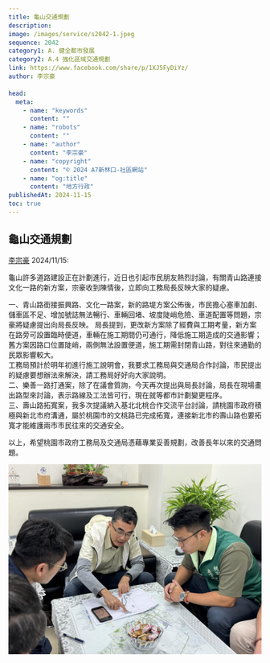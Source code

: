 ```yaml
---
title: 龜山交通規劃
description:
image: /images/service/s2042-1.jpeg
sequence: 2042
category1: A. 健全都市發展
category2: A.4 強化區域交通規劃
link: https://www.facebook.com/share/p/1XJ5FyDiYz/
author: 李宗豪

head:
  meta:
    - name: "keywords"
      content: ""
    - name: "robots"
      content: ""
    - name: "author"
      content: "李宗豪"
    - name: "copyright"
      content: "© 2024 A7新林口-社區網站"
    - name: "og:title"
      content: "地方行政"
publishedAt: 2024-11-15
toc: true
---
```


## 龜山交通規劃

<a href="https://www.facebook.com/share/p/1XJ5FyDiYz/">李宗豪</a> 2024/11/15:

龜山許多道路建設正在計劃進行，近日也引起市民朋友熱烈討論，有關青山路連接文化一路的新方案，宗豪收到陳情後，立即向工務局長反映大家的疑慮。

一、青山路銜接振興路、文化一路案，新的路堤方案公佈後，市民擔心塞車加劇、儲車區不足、增加號誌無法暢行、車輛回堵、坡度陡峭危險、車道配置等問題，宗豪將疑慮提出向局長反映。
局長提到，更改新方案除了經費與工期考量，新方案在路旁可設置臨時便道，車輛在施工期間仍可通行，降低施工期造成的交通影響；舊方案因路口位置陡峭，兩側無法設置便道，施工期需封閉青山路，對往來通勤的民眾影響較大。  
工務局預計於明年初進行施工說明會，我要求工務局與交通局合作討論，市民提出的疑慮要想辦法來解決，請工務局好好向大家說明。  
二、樂善一路打通案，除了在議會質詢，今天再次提出與局長討論，局長在現場畫出路型來討論，表示路線及工法皆可行，現在就等都市計劃變更程序。  
三、壽山路拓寬案，我多次提議納入基北北桃合作交流平台討論，請桃園市政府積極與新北市府溝通，屬於桃園市的文桃路已完成拓寬，連接新北市的壽山路也要拓寬才能維護兩市市民往來的交通安全。

以上，希望桃園市政府工務局及交通局憑藉專業妥善規劃，改善長年以來的交通問題。

![s2042-1.jpeg](/images/service/s2042-1.jpeg)
